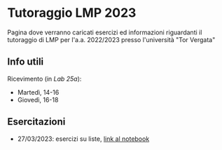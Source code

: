 # Tutoraggio LMP 2023
Pagina dove verranno caricati esercizi ed informazioni riguardanti il tutoraggio di LMP per l'a.a. 2022/2023 presso l'università "Tor Vergata"
## Info utili
Ricevimento (in _Lab 25a_):
* Martedì, 14-16
* Giovedì, 16-18
## Esercitazioni 
* 27/03/2023: esercizi su liste, [link al notebook](https://swish.swi-prolog.org/p/[LMP]%201%20-%20Esercizi%20liste.swinb)
